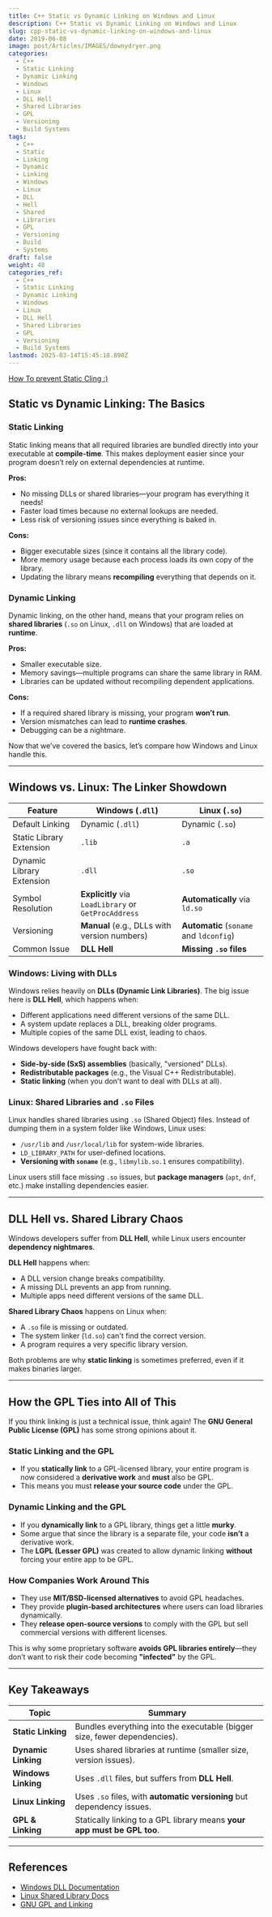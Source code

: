 ```yaml
---
title: C++ Static vs Dynamic Linking on Windows and Linux
description: C++ Static vs Dynamic Linking on Windows and Linux
slug: cpp-static-vs-dynamic-linking-on-windows-and-linux
date: 2019-06-08
image: post/Articles/IMAGES/downydryer.png
categories:
  - C++
  - Static Linking
  - Dynamic Linking
  - Windows
  - Linux
  - DLL Hell
  - Shared Libraries
  - GPL
  - Versioning
  - Build Systems
tags:
  - C++
  - Static
  - Linking
  - Dynamic
  - Linking
  - Windows
  - Linux
  - DLL
  - Hell
  - Shared
  - Libraries
  - GPL
  - Versioning
  - Build
  - Systems
draft: false
weight: 48
categories_ref:
  - C++
  - Static Linking
  - Dynamic Linking
  - Windows
  - Linux
  - DLL Hell
  - Shared Libraries
  - GPL
  - Versioning
  - Build Systems
lastmod: 2025-03-14T15:45:18.898Z
---
```

[How To prevent Static Cling :) ](https://downy.com/en-us/fabric-softener-tips/how-to-use-downy/how-to-use-dryer-sheets)

## Static vs Dynamic Linking: The Basics

### Static Linking

Static linking means that all required libraries are bundled directly into your executable at **compile-time**. This makes deployment easier since your program doesn’t rely on external dependencies at runtime.

**Pros:**

* No missing DLLs or shared libraries—your program has everything it needs!
* Faster load times because no external lookups are needed.
* Less risk of versioning issues since everything is baked in.

**Cons:**

* Bigger executable sizes (since it contains all the library code).
* More memory usage because each process loads its own copy of the library.
* Updating the library means **recompiling** everything that depends on it.

### Dynamic Linking

Dynamic linking, on the other hand, means that your program relies on **shared libraries** (`.so` on Linux, `.dll` on Windows) that are loaded at **runtime**.

**Pros:**

* Smaller executable size.
* Memory savings—multiple programs can share the same library in RAM.
* Libraries can be updated without recompiling dependent applications.

**Cons:**

* If a required shared library is missing, your program **won’t run**.
* Version mismatches can lead to **runtime crashes**.
* Debugging can be a nightmare.

Now that we’ve covered the basics, let’s compare how Windows and Linux handle this.

***

## Windows vs. Linux: The Linker Showdown

| Feature                   | Windows (`.dll`)                                     | Linux (`.so`)                           |
| ------------------------- | ---------------------------------------------------- | --------------------------------------- |
| Default Linking           | Dynamic (`.dll`)                                     | Dynamic (`.so`)                         |
| Static Library Extension  | `.lib`                                               | `.a`                                    |
| Dynamic Library Extension | `.dll`                                               | `.so`                                   |
| Symbol Resolution         | **Explicitly** via `LoadLibrary` or `GetProcAddress` | **Automatically** via `ld.so`           |
| Versioning                | **Manual** (e.g., DLLs with version numbers)         | **Automatic** (`soname` and `ldconfig`) |
| Common Issue              | **DLL Hell**                                         | **Missing `.so` files**                 |

### Windows: Living with DLLs

Windows relies heavily on **DLLs (Dynamic Link Libraries)**. The big issue here is **DLL Hell**, which happens when:

* Different applications need different versions of the same DLL.
* A system update replaces a DLL, breaking older programs.
* Multiple copies of the same DLL exist, leading to chaos.

Windows developers have fought back with:

* **Side-by-side (SxS) assemblies** (basically, "versioned" DLLs).
* **Redistributable packages** (e.g., the Visual C++ Redistributable).
* **Static linking** (when you don’t want to deal with DLLs at all).

### Linux: Shared Libraries and `.so` Files

Linux handles shared libraries using `.so` (Shared Object) files. Instead of dumping them in a system folder like Windows, Linux uses:

* `/usr/lib` and `/usr/local/lib` for system-wide libraries.
* `LD_LIBRARY_PATH` for user-defined locations.
* **Versioning with `soname`** (e.g., `libmylib.so.1` ensures compatibility).

Linux users still face missing `.so` issues, but **package managers** (`apt`, `dnf`, etc.) make installing dependencies easier.

***

## DLL Hell vs. Shared Library Chaos

Windows developers suffer from **DLL Hell**, while Linux users encounter **dependency nightmares**.

**DLL Hell** happens when:

* A DLL version change breaks compatibility.
* A missing DLL prevents an app from running.
* Multiple apps need different versions of the same DLL.

**Shared Library Chaos** happens on Linux when:

* A `.so` file is missing or outdated.
* The system linker (`ld.so`) can't find the correct version.
* A program requires a very specific library version.

Both problems are why **static linking** is sometimes preferred, even if it makes binaries larger.

***

## How the GPL Ties into All of This

If you think linking is just a technical issue, think again! The **GNU General Public License (GPL)** has some strong opinions about it.

### Static Linking and the GPL

* If you **statically link** to a GPL-licensed library, your entire program is now considered a **derivative work** and **must** also be GPL.
* This means you must **release your source code** under the GPL.

### Dynamic Linking and the GPL

* If you **dynamically link** to a GPL library, things get a little **murky**.
* Some argue that since the library is a separate file, your code **isn’t** a derivative work.
* The **LGPL (Lesser GPL)** was created to allow dynamic linking **without** forcing your entire app to be GPL.

### How Companies Work Around This

* They use **MIT/BSD-licensed alternatives** to avoid GPL headaches.
* They provide **plugin-based architectures** where users can load libraries dynamically.
* They **release open-source versions** to comply with the GPL but sell commercial versions with different licenses.

This is why some proprietary software **avoids GPL libraries entirely**—they don’t want to risk their code becoming **"infected"** by the GPL.

***

## Key Takeaways

| Topic               | Summary                                                                   |
| ------------------- | ------------------------------------------------------------------------- |
| **Static Linking**  | Bundles everything into the executable (bigger size, fewer dependencies). |
| **Dynamic Linking** | Uses shared libraries at runtime (smaller size, version issues).          |
| **Windows Linking** | Uses `.dll` files, but suffers from **DLL Hell**.                         |
| **Linux Linking**   | Uses `.so` files, with **automatic versioning** but dependency issues.    |
| **GPL & Linking**   | Statically linking to a GPL library means **your app must be GPL too**.   |

***

## References

* [Windows DLL Documentation](https://learn.microsoft.com/en-us/windows/win32/dlls/dynamic-link-libraries)
* [Linux Shared Library Docs](https://tldp.org/HOWTO/Program-Library-HOWTO/shared-libraries.html)
* [GNU GPL and Linking](https://www.gnu.org/licenses/gpl-faq.en.html#GPLStaticVsDynamic)

